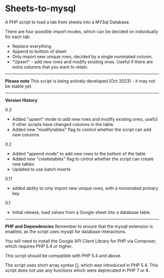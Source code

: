# Sheets-to-mysql
A PHP script to load a tab from sheets into a MYSql Database. 

There are four possible import modes, which can be decided on individually for each tab.

* Replace everything
* Append to bottom of sheet
* Only import new unique rows, decided by a single nominated column.
* "Upsert" - add new rows and modify existing ones. Useful if there are extra columns that you want to retain.

<hr>
<strong>Please note</strong>
This script is being actively developed (Oct 2023) - it may not be stable yet.

<hr>
<strong>Version History</strong>

0.3
* Added "upsert" mode to add new rows and modify existing ones, useful if other scripts have changed columns in the table.
* Added new "modifytables" flag to control whether the script can add new columns

0.2
* Added "append mode" to add new rows to the bottom of the table
* Added new "createtables" flag to cintrol whether the script can create new tables
* Updated to use batch inserts

0.11
* added ability to only import new unique rows, with a nomonated primary key

0.1
* Initial release, load values from a Google sheet into a database table

<hr>
<strong>PHP and Dependencies</strong>
Remember to ensure that the mysqli extension is enabled, as the script uses mysqli for database interactions. 

You will need to install the Google API Client Library for PHP via Composer, which requires PHP 5.4 or higher.

This script should be compatible with PHP 5.4 and above. 

The script uses short array syntax [], which was introduced in PHP 5.4. This script does not use any functions which were deprecated in PHP 7 or 8. 
